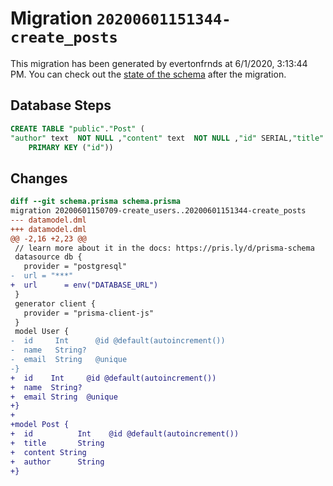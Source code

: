 # Migration `20200601151344-create_posts`

This migration has been generated by evertonfrnds at 6/1/2020, 3:13:44 PM.
You can check out the [state of the schema](./schema.prisma) after the migration.

## Database Steps

```sql
CREATE TABLE "public"."Post" (
"author" text  NOT NULL ,"content" text  NOT NULL ,"id" SERIAL,"title" text  NOT NULL ,
    PRIMARY KEY ("id"))
```

## Changes

```diff
diff --git schema.prisma schema.prisma
migration 20200601150709-create_users..20200601151344-create_posts
--- datamodel.dml
+++ datamodel.dml
@@ -2,16 +2,23 @@
 // learn more about it in the docs: https://pris.ly/d/prisma-schema
 datasource db {
   provider = "postgresql"
-  url = "***"
+  url      = env("DATABASE_URL")
 }
 generator client {
   provider = "prisma-client-js"
 }
 model User {
-  id     Int      @id @default(autoincrement())
-  name   String?
-  email  String   @unique
-}
+  id    Int     @id @default(autoincrement())
+  name  String?
+  email String  @unique
+}
+
+model Post {
+  id          Int    @id @default(autoincrement())
+  title       String
+  content String
+  author      String
+}
```


